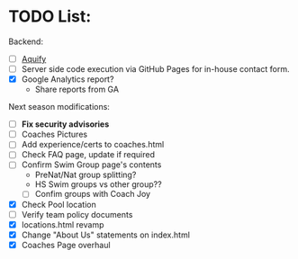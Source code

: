 # TODO List:
Backend:
- [ ] [Aquify](https://github.com/luryann/aquify)
- [ ] Server side code execution via GitHub Pages for in-house contact form.
- [x] Google Analytics report?
  - Share reports from GA 
  
Next season modifications:
- [ ] **Fix security advisories** 
- [ ] Coaches Pictures
- [ ] Add experience/certs to coaches.html
- [ ] Check FAQ page, update if required
- [ ] Confirm Swim Group page's contents
    -  PreNat/Nat group splitting?
    -  HS Swim groups vs other group??
    - [ ] Confim groups with Coach Joy
- [x] Check Pool location
- [ ] Verify team policy documents
- [x] locations.html revamp
- [x] Change "About Us" statements on index.html
- [x] Coaches Page overhaul
